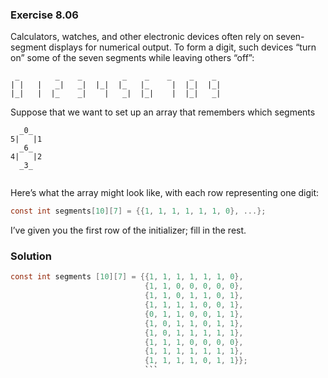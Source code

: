### Exercise 8.06

Calculators, watches, and other electronic devices often rely on seven-segment displays for numerical output. To form a digit, such devices “turn on” some of the seven segments while leaving others “off”:
```
 _        _    _         _    _    _    _    _ 
| |   |   _|   _|  |_|  |_   |_     |  |_|  |_|
|_|   |  |_    _|    |   _|  |_|    |  |_|   _|
```
 Suppose that we want to set up an array that remembers which segments
```
  _0_
5|   |1
  _6_
4|   |2
  _3_
  
```

Here’s what the array might look like, with each row representing one digit:
```c
const int segments[10][7] = {{1, 1, 1, 1, 1, 1, 0}, ...};
```
 I’ve given you the first row of the initializer; fill in the rest.

### Solution

```c
const int segments [10][7] = {{1, 1, 1, 1, 1, 1, 0},
                              {1, 1, 0, 0, 0, 0, 0},
                              {1, 1, 0, 1, 1, 0, 1},
                              {1, 1, 1, 1, 0, 0, 1},
                              {0, 1, 1, 0, 0, 1, 1},
                              {1, 0, 1, 1, 0, 1, 1},
                              {1, 0, 1, 1, 1, 1, 1},
                              {1, 1, 1, 0, 0, 0, 0},
                              {1, 1, 1, 1, 1, 1, 1},
                              {1, 1, 1, 1, 0, 1, 1}};
                              ```
                    
